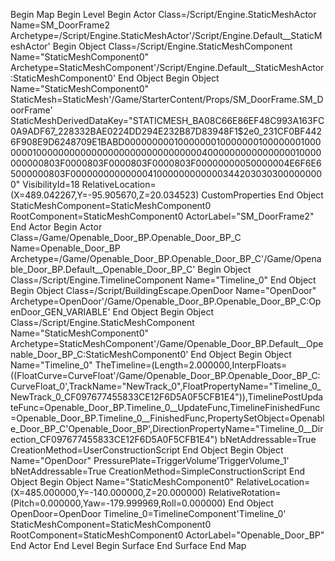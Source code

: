 Begin Map
   Begin Level
      Begin Actor Class=/Script/Engine.StaticMeshActor Name=SM_DoorFrame2 Archetype=/Script/Engine.StaticMeshActor'/Script/Engine.Default__StaticMeshActor'
         Begin Object Class=/Script/Engine.StaticMeshComponent Name="StaticMeshComponent0" Archetype=StaticMeshComponent'/Script/Engine.Default__StaticMeshActor:StaticMeshComponent0'
         End Object
         Begin Object Name="StaticMeshComponent0"
            StaticMesh=StaticMesh'/Game/StarterContent/Props/SM_DoorFrame.SM_DoorFrame'
            StaticMeshDerivedDataKey="STATICMESH_BA08C66E86EF48C993A163FC0A9ADF67_228332BAE0224DD294E232B87D83948F1$2e0_231CF0BF4426F908E9D6248709E1BABD0000000001000000010000000100000001000000010000000000000000000000000000004000000000000000010000000000803F0000803F0000803F0000803F00000000050000004E6F6E65000000803F00000000000000410000000000003442030303000000000"
            VisibilityId=18
            RelativeLocation=(X=489.042267,Y=-95.905670,Z=20.034523)
            CustomProperties 
         End Object
         StaticMeshComponent=StaticMeshComponent0
         RootComponent=StaticMeshComponent0
         ActorLabel="SM_DoorFrame2"
      End Actor
      Begin Actor Class=/Game/Openable_Door_BP.Openable_Door_BP_C Name=Openable_Door_BP Archetype=/Game/Openable_Door_BP.Openable_Door_BP_C'/Game/Openable_Door_BP.Default__Openable_Door_BP_C'
         Begin Object Class=/Script/Engine.TimelineComponent Name="Timeline_0"
         End Object
         Begin Object Class=/Script/BuildingEscape.OpenDoor Name="OpenDoor" Archetype=OpenDoor'/Game/Openable_Door_BP.Openable_Door_BP_C:OpenDoor_GEN_VARIABLE'
         End Object
         Begin Object Class=/Script/Engine.StaticMeshComponent Name="StaticMeshComponent0" Archetype=StaticMeshComponent'/Game/Openable_Door_BP.Default__Openable_Door_BP_C:StaticMeshComponent0'
         End Object
         Begin Object Name="Timeline_0"
            TheTimeline=(Length=2.000000,InterpFloats=((FloatCurve=CurveFloat'/Game/Openable_Door_BP.Openable_Door_BP_C:CurveFloat_0',TrackName="NewTrack_0",FloatPropertyName="Timeline_0_NewTrack_0_CF097677455833CE12F6D5A0F5CFB1E4")),TimelinePostUpdateFunc=Openable_Door_BP.Timeline_0__UpdateFunc,TimelineFinishedFunc=Openable_Door_BP.Timeline_0__FinishedFunc,PropertySetObject=Openable_Door_BP_C'Openable_Door_BP',DirectionPropertyName="Timeline_0__Direction_CF097677455833CE12F6D5A0F5CFB1E4")
            bNetAddressable=True
            CreationMethod=UserConstructionScript
         End Object
         Begin Object Name="OpenDoor"
            PressurePlate=TriggerVolume'TriggerVolume_1'
            bNetAddressable=True
            CreationMethod=SimpleConstructionScript
         End Object
         Begin Object Name="StaticMeshComponent0"
            RelativeLocation=(X=485.000000,Y=-140.000000,Z=20.000000)
            RelativeRotation=(Pitch=0.000000,Yaw=-179.999969,Roll=0.000000)
         End Object
         OpenDoor=OpenDoor
         Timeline_0=TimelineComponent'Timeline_0'
         StaticMeshComponent=StaticMeshComponent0
         RootComponent=StaticMeshComponent0
         ActorLabel="Openable_Door_BP"
      End Actor
   End Level
Begin Surface
End Surface
End Map
